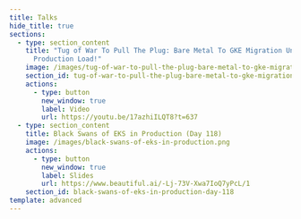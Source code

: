 ```yaml
---
title: Talks
hide_title: true
sections:
  - type: section_content
    title: "Tug of War To Pull The Plug: Bare Metal To GKE Migration Under
      Production Load!"
    image: /images/tug-of-war-to-pull-the-plug-bare-metal-to-gke-migration-under-production-load.png
    section_id: tug-of-war-to-pull-the-plug-bare-metal-to-gke-migration-under-production-load
    actions:
      - type: button
        new_window: true
        label: Video
        url: https://youtu.be/17azhiILQT8?t=637
  - type: section_content
    title: Black Swans of EKS in Production (Day 118)
    image: /images/black-swans-of-eks-in-production.png
    actions:
      - type: button
        new_window: true
        label: Slides
        url: https://www.beautiful.ai/-Lj-73V-Xwa7IoQ7yPcL/1
    section_id: black-swans-of-eks-in-production-day-118
template: advanced
---
```

